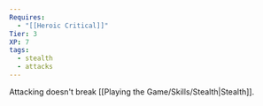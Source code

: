 ```yaml
---
Requires:
  - "[[Heroic Critical]]"
Tier: 3
XP: 7
tags:
  - stealth
  - attacks
---
```

Attacking doesn't break [[Playing the Game/Skills/Stealth|Stealth]].